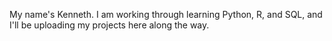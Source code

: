 My name's Kenneth. I am working through learning Python, R, and SQL, and I'll be uploading my projects here along the way.
